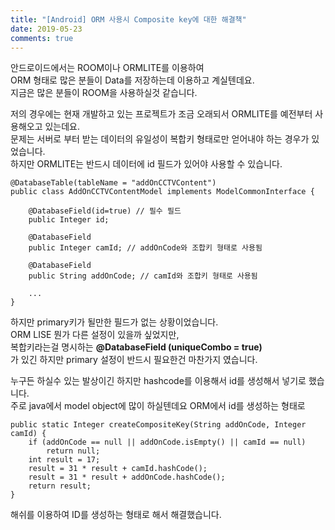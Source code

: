 ```yaml
---
title: "[Android] ORM 사용시 Composite key에 대한 해결책"
date: 2019-05-23
comments: true
---
```


안드로이드에서는 ROOM이나 ORMLITE를 이용하여   
ORM 형태로 많은 분들이 Data를 저장하는데 이용하고 계실텐데요.     
지금은 많은 분들이 ROOM을 사용하실것 같습니다.   

저의 경우에는 현재 개발하고 있는 프로젝트가 조금 오래되서 ORMLITE를 예전부터 사용해오고 있는데요.   
문제는 서버로 부터 받는 데이터의 유일성이 복합키 형태로만 얻어내야 하는 경우가 있었습니다.   
하지만 ORMLITE는 반드시 데이터에 id 필드가 있어야 사용할 수 있습니다.   

~~~
@DatabaseTable(tableName = "addOnCCTVContent")
public class AddOnCCTVContentModel implements ModelCommonInterface {

    @DatabaseField(id=true) // 필수 필드 
    public Integer id; 
  
    @DatabaseField
    public Integer camId; // addOnCode와 조합키 형태로 사용됨

    @DatabaseField
    public String addOnCode; // camId와 조합키 형태로 사용됨
    
    ...
}
~~~

하지만 primary키가 될만한 필드가 없는 상황이었습니다.   
ORM LISE 뭔가 다른 설정이 있을까 싶었지만,  
복합키라는걸 명시하는 **@DatabaseField (uniqueCombo = true)**   
가 있긴 하지만 primary 설정이 반드시 필요한건 마찬가지 였습니다.    
  
누구든 하실수 있는 발상이긴 하지만 hashcode를 이용해서 id를 생성해서 넣기로 했습니다.   
주로 java에서 model object에 많이 하실텐데요 ORM에서 id를 생성하는 형태로   
  
~~~
public static Integer createCompositeKey(String addOnCode, Integer camId) {
    if (addOnCode == null || addOnCode.isEmpty() || camId == null)
        return null;
    int result = 17;
    result = 31 * result + camId.hashCode();
    result = 31 * result + addOnCode.hashCode();
    return result;
}
~~~
  
해쉬를 이용하여 ID를 생성하는 형태로 해서 해결했습니다.   
  

